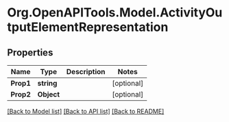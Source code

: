 # Org.OpenAPITools.Model.ActivityOutputElementRepresentation

## Properties

Name | Type | Description | Notes
------------ | ------------- | ------------- | -------------
**Prop1** | **string** |  | [optional] 
**Prop2** | **Object** |  | [optional] 

[[Back to Model list]](../README.md#documentation-for-models) [[Back to API list]](../README.md#documentation-for-api-endpoints) [[Back to README]](../README.md)

